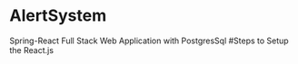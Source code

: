 # AlertSystem
Spring-React Full Stack Web Application with PostgresSql
 #Steps to Setup the React.js
